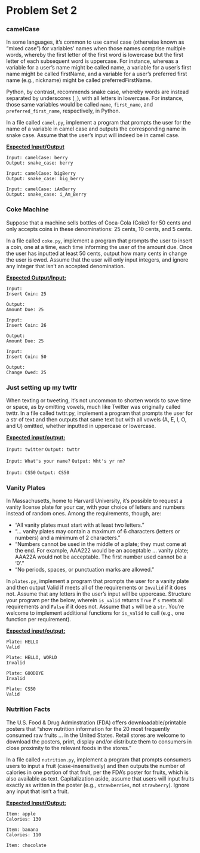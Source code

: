 # Problem Set 2 

<h3> camelCase </h3>


In some languages, it’s common to use camel case (otherwise known as “mixed case”) for variables’ names when those names comprise multiple words, whereby the first letter of the first word is lowercase but the first letter of each subsequent word is uppercase. For instance, whereas a variable for a user’s name might be called name, a variable for a user’s first name might be called firstName, and a variable for a user’s preferred first name (e.g., nickname) might be called preferredFirstName.

Python, by contrast, recommends snake case, whereby words are instead separated by underscores (``_``), with all letters in lowercase. For instance, those same variables would be called ``name``, ``first_name``, and ``preferred_first_name``, respectively, in Python.

In a file called ``camel.py``, implement a program that prompts the user for the name of a variable in camel case and outputs the corresponding name in snake case. Assume that the user’s input will indeed be in camel case.


<strong><ins> Expected Input/Output </strong></ins>

``Input: camelCase: berry`` <br>
``Output: snake_case: berry``<br>

``Input: camelCase: bigBerry``<br>
``Output: snake_case: big_berry``

``Input: camelCase: iAmBerry ``<br>
``Output: snake_case: i_Am_Berry``

<h3> Coke Machine </h3>

Suppose that a machine sells bottles of Coca-Cola (Coke) for 50 cents and only accepts coins in these denominations: 25 cents, 10 cents, and 5 cents.

In a file called ``coke.py``, implement a program that prompts the user to insert a coin, one at a time, each time informing the user of the amount due. Once the user has inputted at least 50 cents, output how many cents in change the user is owed. Assume that the user will only input integers, and ignore any integer that isn’t an accepted denomination.

<strong> <ins> Expected Output/Input:  </ins> </strong>

``Input: ``<br>
``Insert Coin: 25``

``Output: ``<br>
``Amount Due: 25``

``Input: ``<br>
``Insert Coin: 26``

``Output: ``<br>
``Amount Due: 25``

``Input: ``<br>
``Insert Coin: 50``

``Output: ``<br>
``Change Owed: 25``





<h3> Just setting up my twttr </h3>

When texting or tweeting, it’s not uncommon to shorten words to save time or space, as by omitting vowels, much like Twitter was originally called twttr. In a file called twttr.py, implement a program that prompts the user for a str of text and then outputs that same text but with all vowels (A, E, I, O, and U) omitted, whether inputted in uppercase or lowercase.

<strong> <ins> Expected input/output: </ins> </strong>

``Input: twitter``
``Output: twttr``

``Input: What's your name?``
``Output: Wht's yr nm?``

``Input: CS50``
``Output: CS50``

<h3> Vanity Plates </h3>

In Massachusetts, home to Harvard University, it’s possible to request a vanity license plate for your car, with your choice of letters and numbers instead of random ones. Among the requirements, though, are:

<ul>
<li> “All vanity plates must start with at least two letters.” </li>

<li>“… vanity plates may contain a maximum of 6 characters (letters or numbers) and a minimum of 2 characters.” </li>


<li> “Numbers cannot be used in the middle of a plate; they must come at the end. For example, AAA222 would be an acceptable … vanity plate; AAA22A would not be acceptable. The first number used cannot be a ‘0’.” </li>

<li> “No periods, spaces, or punctuation marks are allowed.” </li>
</ul>

In ``plates.py``, implement a program that prompts the user for a vanity plate and then output Valid if meets all of the requirements or ``Invalid`` if it does not. Assume that any letters in the user’s input will be uppercase. Structure your program per the below, wherein ``is_valid`` returns ``True`` if ``s`` meets all requirements and ``False`` if it does not. Assume that ``s`` will be a ``str``. You’re welcome to implement additional functions for ``is_valid`` to call (e.g., one function per requirement).

<strong> <ins> Expected input/output: </ins> </strong>

``Plate: HELLO`` <br>
``Valid``

``Plate: HELLO, WORLD``<br>
``Invalid``

``Plate: GOODBYE`` <br>
`` Invalid ``

``Plate: CS50`` <br>
``Valid``

<h3> Nutrition Facts </h3>

The U.S. Food & Drug Adminstration (FDA) offers downloadable/printable posters that “show nutrition information for the 20 most frequently consumed raw fruits … in the United States. Retail stores are welcome to download the posters, print, display and/or distribute them to consumers in close proximity to the relevant foods in the stores.”

In a file called ``nutrition.py``, implement a program that prompts consumers users to input a fruit (case-insensitively) and then outputs the number of calories in one portion of that fruit, per the FDA’s poster for fruits, which is also available as text. Capitalization aside, assume that users will input fruits exactly as written in the poster (e.g., ``strawberries``, not ``strawberry``). Ignore any input that isn’t a fruit.


<strong> <ins> Expected Input/Output: </ins> </strong>

``Item: apple`` <br>
``Calories: 130``

``Item: banana `` <br>
``Calories: 110 ``

``Item: chocolate`` <br>
`` ``
